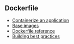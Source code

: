 ## Dockerfile
- [Containerize an application](https://docs.docker.com/guides/workshop/02_our_app/)
- [Base images](https://docs.docker.com/build/building/base-images/)
- [Dockerfile reference](https://docs.docker.com/reference/dockerfile/)
- [Building best practices](https://docs.docker.com/build/building/best-practices/)
